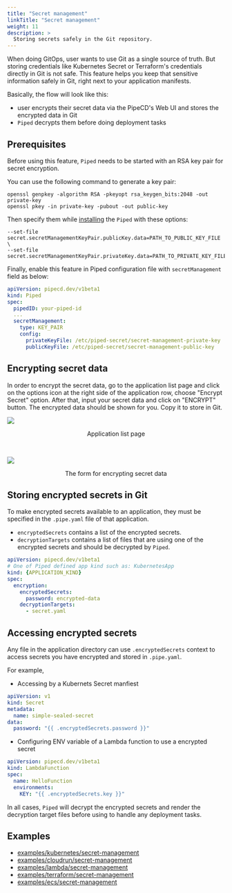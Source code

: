 ```yaml
---
title: "Secret management"
linkTitle: "Secret management"
weight: 11
description: >
  Storing secrets safely in the Git repository.
---
```


When doing GitOps, user wants to use Git as a single source of truth. But storing credentials like Kubernetes Secret or Terraform's credentials directly in Git is not safe.
This feature helps you keep that sensitive information safely in Git, right next to your application manifests.

Basically, the flow will look like this:
- user encrypts their secret data via the PipeCD's Web UI and stores the encrypted data in Git
- `Piped` decrypts them before doing deployment tasks

## Prerequisites

Before using this feature, `Piped` needs to be started with an RSA key pair for secret encryption.

You can use the following command to generate a key pair:

``` console
openssl genpkey -algorithm RSA -pkeyopt rsa_keygen_bits:2048 -out private-key
openssl pkey -in private-key -pubout -out public-key
```

Then specify them while [installing](/docs/operator-manual/piped/installation/#installing-on-a-kubernetes-cluster) the `Piped` with these options:

``` console
--set-file secret.secretManagementKeyPair.publicKey.data=PATH_TO_PUBLIC_KEY_FILE \
--set-file secret.secretManagementKeyPair.privateKey.data=PATH_TO_PRIVATE_KEY_FILE
```

Finally, enable this feature in Piped configuration file with `secretManagement` field as below:

``` yaml
apiVersion: pipecd.dev/v1beta1
kind: Piped
spec:
  pipedID: your-piped-id
  ...
  secretManagement:
    type: KEY_PAIR
    config:
      privateKeyFile: /etc/piped-secret/secret-management-private-key
      publicKeyFile: /etc/piped-secret/secret-management-public-key
```

## Encrypting secret data

In order to encrypt the secret data, go to the application list page and click on the options icon at the right side of the application row, choose "Encrypt Secret" option.
After that, input your secret data and click on "ENCRYPT" button.
The encrypted data should be shown for you. Copy it to store in Git.

![](/images/sealed-secret-application-list.png)
<p style="text-align: center;">
Application list page
</p>

<br>

![](/images/sealed-secret-encrypting-form.png)
<p style="text-align: center;">
The form for encrypting secret data
</p>

## Storing encrypted secrets in Git

To make encrypted secrets available to an application, they must be specified in the `.pipe.yaml` file of that application.

- `encryptedSecrets` contains a list of the encrypted secrets.
- `decryptionTargets` contains a list of files that are using one of the encrypted secrets and should be decrypted by `Piped`.

``` yaml
apiVersion: pipecd.dev/v1beta1
# One of Piped defined app kind such as: KubernetesApp
kind: {APPLICATION_KIND}
spec:
  encryption:
    encryptedSecrets:
      password: encrypted-data
    decryptionTargets:
      - secret.yaml
```

## Accessing encrypted secrets

Any file in the application directory can use `.encryptedSecrets` context to access secrets you have encrypted and stored in `.pipe.yaml`.

For example,

- Accessing by a Kubernets Secret manfiest

``` yaml
apiVersion: v1
kind: Secret
metadata:
  name: simple-sealed-secret
data:
  password: "{{ .encryptedSecrets.password }}"
```

- Configuring ENV variable of a Lambda function to use a encrypted secret

``` yaml
apiVersion: pipecd.dev/v1beta1
kind: LambdaFunction
spec:
  name: HelloFunction
  environments:
    KEY: "{{ .encryptedSecrets.key }}"
```

In all cases, `Piped` will decrypt the encrypted secrets and render the decryption target files before using to handle any deployment tasks.

## Examples

- [examples/kubernetes/secret-management](https://github.com/pipe-cd/examples/tree/master/kubernetes/secret-management)
- [examples/cloudrun/secret-management](https://github.com/pipe-cd/examples/tree/master/cloudrun/secret-management)
- [examples/lambda/secret-management](https://github.com/pipe-cd/examples/tree/master/lambda/secret-management)
- [examples/terraform/secret-management](https://github.com/pipe-cd/examples/tree/master/terraform/secret-management)
- [examples/ecs/secret-management](https://github.com/pipe-cd/examples/tree/master/ecs/secret-management)

